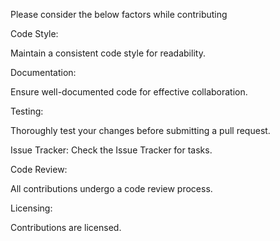 Please consider the below factors while contributing

Code Style:

Maintain a consistent code style for readability.

Documentation:

Ensure well-documented code for effective collaboration.

Testing:

Thoroughly test your changes before submitting a pull request.

Issue Tracker:
Check the Issue Tracker for tasks.

Code Review:

All contributions undergo a code review process.

Licensing:

Contributions are licensed.
